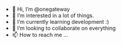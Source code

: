 - 👋 Hi, I’m @onegateway
- 👀 I’m interested in a lot of things.
- 🌱 I’m currently learning development :)
- 💞️ I’m looking to collaborate on everything
- 📫 How to reach me ...
